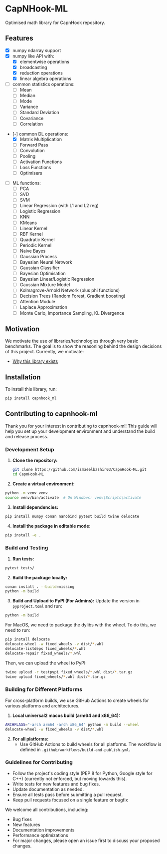 # CapNHook-ML

Optimised math library for CapnHook repository.

## Features
- [x] numpy ndarray support
- [x] numpy like API with:
    - [x] elementwise operations
    - [x] broadcasting
    - [x] reduction operations
    - [x] linear algebra operations
     
- [ ] common statistics operations:
    - [ ] Mean
    - [ ] Median
    - [ ] Mode
    - [ ] Variance
    - [ ] Standard Deviation
    - [ ] Covariance
    - [ ] Correlation
          
- [-] common DL operations:
    - [x] Matrix Multiplication
    - [ ] Forward Pass
    - [ ] Convolution
    - [ ] Pooling
    - [ ] Activation Functions
    - [ ] Loss Functions
    - [ ] Optimisers

- [ ] ML functions:
    - [ ] PCA
    - [ ] SVD
    - [ ] SVM
    - [ ] Linear Regression (with L1 and L2 reg)
    - [ ] Logistic Regression
    - [ ] KNN
    - [ ] KMeans
    - [ ] Linear Kernel
    - [ ] RBF Kernel
    - [ ] Quadratic Kernel
    - [ ] Periodic Kernel
    - [ ] Naive Bayes
    - [ ] Gaussian Process
    - [ ] Bayesian Neural Network
    - [ ] Gaussian Classifier
    - [ ] Bayesian Optimisation
    - [ ] Bayesian Linear/Logistic Regression
    - [ ] Gaussian Mixture Model
    - [ ] Kolmagrove-Arnold Network (plus phi functions)
    - [ ] Decision Trees (Random Forest, Gradient boosting)
    - [ ] Attention Module
    - [ ] Laplace Approximation
    - [ ] Monte Carlo, Importance Sampling, KL Divergence

## Motivation

We motivate the use of libraries/technologies through very basic benchmarks. The goal is to show the reasoning behind the design decisions of this project. Currently, we motivate:
- [Why this library exists](motivation/numpy_slow_motivation/)

## Installation
To install this library, run:
```bash
pip install capnhook_ml
```

## Contributing to capnhook-ml

Thank you for your interest in contributing to capnhook-ml! This guide will help you set up your development environment and understand the build and release process.

### Development Setup

1. **Clone the repository:**
   ```bash
   git clone https://github.com/ismaeelbashir03/CapnHook-ML.git
   cd CapnHook-ML
   ```
2. **Create a virtual environment:**
```bash
python -m venv venv
source venv/bin/activate  # On Windows: venv\Scripts\activate
```
3. **Install dependencies:**
```bash
pip install numpy conan nanobind pytest build twine delocate
```
4. **Install the package in editable mode:**
```bash
pip install -e .
```

### Build and Testing
1. **Run tests:**
```bash
pytest tests/
```
2. **Build the package locally:**
```bash
conan install . --build=missing
python -m build
```

3. **Build and Upload to PyPI (For Admins):**
Update the version in `pyproject.toml` and run:
```bash
python -m build
```

For MacOS, we need to package the dylibs with the wheel. To do this, we need to run:
```bash
pip install delocate
delocate-wheel -w fixed_wheels -v dist/*.whl
delocate-listdeps fixed_wheels/*.whl
delocate-repair fixed_wheels/*.whl
```

Then, we can upload the wheel to PyPI:
```bash
twine upload -r testpypi fixed_wheels/*.whl dist/*.tar.gz
twine upload fixed_wheels/*.whl dist/*.tar.gz
```

### Building for Different Platforms
For cross-platform builds, we use GitHub Actions to create wheels for various platforms and architectures.

1. **Local universal2 macos build (arm64 and x86_64):**
```bash 
ARCHFLAGS="-arch arm64 -arch x86_64" python -m build --wheel
delocate-wheel -w fixed_wheels -v dist/*.whl
```

2. **For all platforms:**
   - Use GitHub Actions to build wheels for all platforms. The workflow is defined in `.github/workflows/build-and-publish.yml`.

### Guidelines for Contributing
- Follow the project's coding style (PEP 8 for Python, Google style for C++) (currently not enforced, but moving towards this).
- Write tests for new features and bug fixes.
- Update documentation as needed.
- Ensure all tests pass before submitting a pull request.
- Keep pull requests focused on a single feature or bugfix

We welcome all contributions, including:

- Bug fixes
- New features
- Documentation improvements
- Performance optimizations
- For major changes, please open an issue first to discuss your proposed changes.